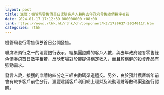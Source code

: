 ```yaml
---
layout: post
title: 滙豐：機管局零售債首日認購客戶人數與去年政府零售綠債數字相若
date: 2024-01-17 17:12:39.000000000 +08:00
link: https://news.rthk.hk/rthk/ch/component/k2/1736627-20240117.htm
categories: rthk
---
```


機管局發行零售債券首日公開發售。

聯席牽頭行之一的滙豐銀行表示，經集團認購的客戶人數，與去年政府發售零售綠色債券的首日數字相若，反映市場對於能提供穩定收入，而且較穩健的投資產品有強勁需求。

發言人說，接獲的申請約四分之三經由數碼渠道遞交。另外，由於預計農曆新年前會有較多客戶前往分行，滙豐建議客戶利用網上理財及流動理財等數碼渠道進行認購。
